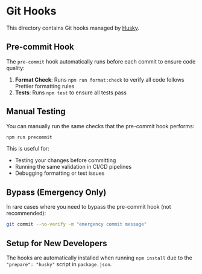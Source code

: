 # Git Hooks

This directory contains Git hooks managed by [Husky](https://typicode.github.io/husky/).

## Pre-commit Hook

The `pre-commit` hook automatically runs before each commit to ensure code quality:

1. **Format Check**: Runs `npm run format:check` to verify all code follows Prettier formatting rules
2. **Tests**: Runs `npm test` to ensure all tests pass

## Manual Testing

You can manually run the same checks that the pre-commit hook performs:

```bash
npm run precommit
```

This is useful for:

- Testing your changes before committing
- Running the same validation in CI/CD pipelines
- Debugging formatting or test issues

## Bypass (Emergency Only)

In rare cases where you need to bypass the pre-commit hook (not recommended):

```bash
git commit --no-verify -m "emergency commit message"
```

## Setup for New Developers

The hooks are automatically installed when running `npm install` due to the `"prepare": "husky"` script in `package.json`.
